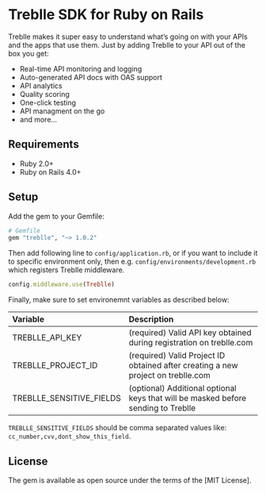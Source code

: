 # Treblle SDK for Ruby on Rails

Treblle makes it super easy to understand what’s going on with your APIs and the apps that use them. Just by adding Treblle to your API out of the box you get:

* Real-time API monitoring and logging
* Auto-generated API docs with OAS support
* API analytics
* Quality scoring
* One-click testing
* API managment on the go
* and more...

## Requirements
* Ruby 2.0+
* Ruby on Rails 4.0+

## Setup

Add the gem to your Gemfile:

```rb
# Gemfile
gem "treblle", "~> 1.0.2"
```

Then add following line to `config/application.rb`, or if you want to include it to specific environment only, then e.g. `config/environments/development.rb` which registers Treblle middleware.

```rb
config.middleware.use(Treblle)
```

Finally, make sure to set environemnt variables as described below:

| Variable                | Description                                                                      |
| :----------------       | :--------------------------------------------------------------------------------|
| TREBLLE_API_KEY         | (required) Valid API key obtained during registration on treblle.com             |
| TREBLLE_PROJECT_ID      | (required) Valid Project ID obtained after creating a new project on treblle.com |
| TREBLLE_SENSITIVE_FIELDS| (optional) Additional optional keys that will be masked before sending to Treblle|

`TREBLLE_SENSITIVE_FIELDS` should be comma separated values like: `cc_number,cvv,dont_show_this_field`.

## License

The gem is available as open source under the terms of the [MIT License].
